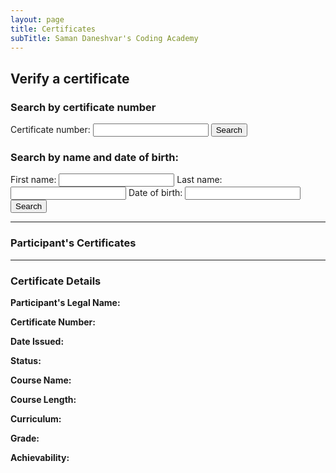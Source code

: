 ```yaml
---
layout: page
title: Certificates
subTitle: Saman Daneshvar's Coding Academy
---
```

## Verify a certificate

<!--
| Legal Name | Certificate Code |
| :- | :- |
| John Smith | 2012-0486 |
| Jane Black | 2012-7362 |

&nbsp; | &nbsp;
:- | :-
**Participant's Legal Name** | John Smith
**Certificate Number** | 2012-0486
**Date Issued** | December 5, 2020
**Status** | Valid
**Course Name** | Zero to Intermediate Python Programming
**Course Length** | 18 hours
**Curriculum** | [Z2I Python]()
**Grade** | [Certificate of Participation]()
**Achievability** | 12/12


## Did not find the certificate you were trying to verify?
[Request an official confirmation]() or [report a false claim]().

## Did not find your own certificate?
[Report an issue with the database]() (e.g., false or missing information).

Rest assured that at Saman Daneshvar's Coding Academy records don't go missing! If you have successfully completed a course, you are entitled to a certificate.
-->






<!-- Insert these scripts at the bottom of the HTML, but before you use any Firebase services -->

<!-- Firebase App (the core Firebase SDK) is always required and must be listed first -->
<script defer src="https://www.gstatic.com/firebasejs/8.1.2/firebase-app.js"></script>
<!-- If you enabled Analytics in your project, add the Firebase SDK for Analytics -->
<script defer src="https://www.gstatic.com/firebasejs/8.1.2/firebase-analytics.js"></script>
<!-- Add any other Firebase products that you want to use -->
<script defer src="https://www.gstatic.com/firebasejs/8.1.2/firebase-auth.js"></script>
<script defer src="https://www.gstatic.com/firebasejs/8.1.2/firebase-firestore.js"></script>


<!-- Previously loaded Firebase SDKs -->
<script defer src="{{ site.url }}/assets/js/init-firebase.js"></script>
<script defer src="{{ site.url }}/assets/js/test_app.js"></script>



<h3>Search by certificate number</h3>
<label for="query_cert">Certificate number:</label>
<input id="query_cert" type="textfield" />
<button id="search_by_cert_button">Search</button>

<h3>Search by name and date of birth:</h3>
<label for="query_first_name">First name:</label>
<input id="query_first_name" type="textfield" />
<label for="query_last_name">Last name:</label>
<input id="query_last_name" type="textfield" />
<label for="query_date_of_birth">Date of birth:</label>
<input id="query_date_of_birth" type="textfield" />
<button id="search_by_name_button">Search</button>

---
<h3>Participant's Certificates</h3>

---
<h3>Certificate Details</h3>

<strong>Participant's Legal Name:</strong> <span id="first_name" /> <span id="last_name" />

<strong>Certificate Number:</strong> <span id="certificate_number" />

<strong>Date Issued:</strong> <span id="date_of_issue" />

<strong>Status:</strong> <span id="status" />

<strong>Course Name:</strong> <span id="course_name" />

<strong>Course Length:</strong> <span id="course_length" />

<strong>Curriculum:</strong> <a href=""><span id="course_curriculum" /></a>

<strong>Grade:</strong> <a href=""><span id="certification_grade" /></a>

<strong>Achievability:</strong> <span id="achievability" />
